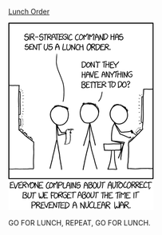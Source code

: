 [Lunch Order](https://xkcd.com/1834)

![Lunch Order](./random_comic.png)

GO FOR LUNCH, REPEAT, GO FOR LUNCH.

